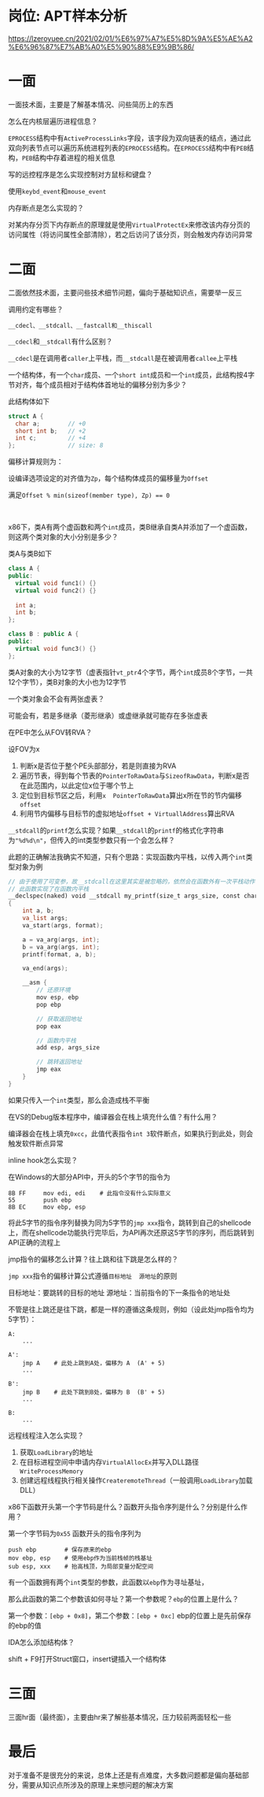 # 岗位: APT样本分析



https://lzeroyuee.cn/2021/02/01/%E6%97%A7%E5%8D%9A%E5%AE%A2%E6%96%87%E7%AB%A0%E5%90%88%E9%9B%86/

# 一面



一面技术面，主要是了解基本情况、问些简历上的东西

怎么在内核层遍历进程信息？

`EPROCESS`结构中有`ActiveProcessLinks`字段，该字段为双向链表的结点，通过此双向列表节点可以遍历系统进程列表的`EPROCESS`结构。在`EPROCESS`结构中有`PEB`结构，`PEB`结构中存着进程的相关信息

写的远控程序是怎么实现控制对方鼠标和键盘？

使用`keybd_event`和`mouse_event`

内存断点是怎么实现的？

对某内存分页下内存断点的原理就是使用`VirtualProtectEx`来修改该内存分页的访问属性（将访问属性全部清除），若之后访问了该分页，则会触发内存访问异常

# 二面



二面依然技术面，主要问些技术细节问题，偏向于基础知识点，需要举一反三

调用约定有哪些？

```
__cdecl、__stdcall、__fastcall和__thiscall
```

`__cdecl`和`__stdcall`有什么区别？

`__cdecl`是在调用者`caller`上平栈，而`__stdcall`是在被调用者`callee`上平栈



一个结构体，有一个`char`成员、一个`short int`成员和一个`int`成员，此结构按4字节对齐，每个成员相对于结构体首地址的偏移分别为多少？

此结构体如下

```cpp
struct A {
  char a;        // +0
  short int b;   // +2
  int c;         // +4
};               // size: 8
```

偏移计算规则为：

设编译选项设定的对齐值为`Zp`，每个结构体成员的偏移量为`Offset`

满足`Offset % min(sizeof(member type), Zp) == 0`

​    

x86下，类A有两个虚函数和两个`int`成员，类B继承自类A并添加了一个虚函数，则这两个类对象的大小分别是多少？

类A与类B如下

```CPP
class A {
public:
  virtual void func1() {}
  virtual void func2() {}
  
  int a;
  int b;
};

class B : public A {
public:
  virtual void func3() {}
};
```



类A对象的大小为12字节（虚表指针`vt_ptr`4个字节，两个`int`成员8个字节，一共12个字节），类B对象的大小也为12字节

一个类对象会不会有两张虚表？



可能会有，若是多继承（菱形继承）或虚继承就可能存在多张虚表

在PE中怎么从FOV转RVA？

设FOV为x

1.  判断x是否位于整个PE头部部分，若是则直接为RVA
2.  遍历节表，得到每个节表的`PointerToRawData`与`SizeofRawData`，判断x是否在此范围内，以此定位x位于哪个节上
3.  定位到目标节区之后，利用`x  PointerToRawData`算出x所在节的节内偏移`offset`
4.  利用节内偏移与目标节的虚拟地址`offset + VirtuallAddress`算出RVA



 `__stdcall`的`printf`怎么实现？如果`__stdcall`的`printf`的格式化字符串为`"%d%d\n"`，但传入的int类型参数只有一个会怎么样？

此题的正确解法我确实不知道，只有个思路：实现函数内平栈，以传入两个`int`类型对象为例



```CPP
// 由于使用了可变参，故__stdcall在这里其实是被忽略的，依然会在函数外有一次平栈动作（多余的）
// 此函数实现了在函数内平栈
__declspec(naked) void __stdcall my_printf(size_t args_size, const char* format, ...)
{
    int a, b;
    va_list args;
    va_start(args, format);

    a = va_arg(args, int);
    b = va_arg(args, int);
    printf(format, a, b);

    va_end(args);

    __asm {
        // 还原环境
        mov esp, ebp
        pop ebp

        // 获取返回地址
        pop eax

        // 函数内平栈
        add esp, args_size

        // 跳转返回地址
        jmp eax
    }
}
```



如果只传入一个`int`类型，那么会造成栈不平衡

在VS的Debug版本程序中，编译器会在栈上填充什么值？有什么用？



编译器会在栈上填充`0xcc`，此值代表指令`int 3`软件断点，如果执行到此处，则会触发软件断点异常



inline hook怎么实现？



在Windows的大部分API中，开头的5个字节的指令为

```
8B FF     mov edi, edi    # 此指令没有什么实际意义
55        push ebp
8B EC     mov ebp, esp
```



将此5字节的指令序列替换为同为5字节的`jmp xxx`指令，跳转到自己的shellcode上，而在shellcode功能执行完毕后，为API再次还原这5字节的序列，而后跳转到API正确的流程上



jmp指令的偏移怎么计算？往上跳和往下跳是怎么样的？

`jmp xxx`指令的偏移计算公式遵循`目标地址  源地址`的原则

目标地址：要跳转的目标的地址
源地址：当前指令的下一条指令的地址处

不管是往上跳还是往下跳，都是一样的遵循这条规则，例如（设此处jmp指令均为5字节）：

```
A:
    ...
    
A':
    jmp A    # 此处上跳到A处，偏移为 A  (A' + 5)
    ...

B':
    jmp B    # 此处下跳到B处，偏移为 B  (B' + 5)
    ...
    
B:
    ...
```



远程线程注入怎么实现？

1.  获取`LoadLibrary`的地址
2.  在目标进程空间中申请内存`VirtualAllocEx`并写入DLL路径`WriteProcessMemory`
3.  创建远程线程执行相关操作`CreateremoteThread`（一般调用`LoadLibrary`加载DLL）



x86下函数开头第一个字节码是什么？函数开头指令序列是什么？分别是什么作用？

第一个字节码为`0x55`
函数开头的指令序列为

```
push ebp        # 保存原来的ebp
mov ebp, esp    # 使用ebp作为当前栈帧的栈基址
sub esp, xxx    # 抬高栈顶，为局部变量分配空间
```



有一个函数拥有两个`int`类型的参数，此函数以`ebp`作为寻址基址，

那么此函数的第二个参数该如何寻址？第一个参数呢？`ebp`的位置上是什么？

第一个参数：`[ebp + 0x8]`，第二个参数：`[ebp + 0xc]`
ebp的位置上是先前保存的ebp的值



IDA怎么添加结构体？

shift + F9打开Struct窗口，insert键插入一个结构体



# 三面

三面hr面（最终面），主要由hr来了解些基本情况，压力较前两面轻松一些



# 最后

对于准备不是很充分的来说，总体上还是有点难度，大多数问题都是偏向基础部分，需要从知识点所涉及的原理上来想问题的解决方案


